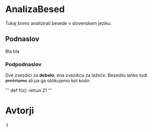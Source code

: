 # AnalizaBesed
Tukaj bomo analizirali besede v slovenskem jeziku.

## Podnaslov

Bla bla

### Podpodnaslov

Dve zvezdici za **debelo**, ena zvezdica za *ležeče*. Besedilo lahko tudi ~~prečrtamo~~ ali pa ga oblikujemo kot kodo:

'''
def f(x):
    retrun 21
'''

# Avtorji
:)